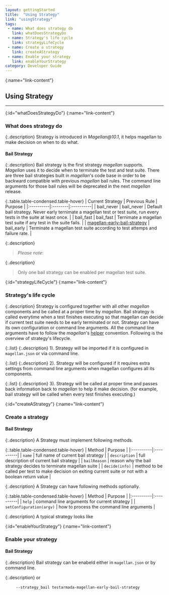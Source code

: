 ```yaml
---
layout: gettingStarted
title:  "Using Strategy"
link: "usingStrategy"
tags: 
 - name: What does strategy do
   link: whatDoesStrategyDo
 - name: Strategy's life cycle
   link: strategyLifeCycle
 - name: Create a strategy
   link: createAStrategy
 - name: Enable your strategy
   link: enableYourStrategy
category: Developer Guide
---
```


{:name="link-content"}
## Using Strategy
---

{:id="whatDoesStrategyDo"}
{:name="link-content"}
### What does strategy do

{:.description}
Strategy is introduced in _Magellan@10.1_, it helps magellan to make decision on when to do what. 

#### Bail Strategy

{:.description}
Bail strategy is the first strategy _magellan_ supports. _Magellan_ uses it to decide when to terminate the test and test suite. There are three bail strategies built in _magellan_'s code base in order to be backward compatible with previous _magellan_ bail rules. The command line arguments for those bail rules will be deprecated in the next _magellan_ release.

{:.table.table-condensed.table-hover}
| Current Strategy | Previous Rule | Purpose |
|:----------|:--------|:----------|
| bail_never | bail_never | Default bail strategy. Never early ternimate a magellan test or test suite, run every tests in the suite at least once. |
| bail_fast | bail_fast | Ternimate a magellan test suite if any test in the suite fails. |
| [magellan-early-bail-strategy](https://github.com/TestArmada/magellan-early-bail-strategy) | bail_early | Terminate a magellan test suite according to test attemps and failure rate. |

{:.description}
> _Please note_:

{:.description}
> Only one bail strategy can be enabled per magellan test suite.

{:id="strategyLifeCycle"}
{:name="link-content"}
### Strategy's life cycle

{:.description}
Strategy is configured together with all other _magellan_ components and be called at a proper time by _magellan_. Bail strategy is called everytime when a test finishes executing so that magellan can decide if current test suite needs to be early terminated or not. Strategy can have its own configuration or command line arguments. All the command line arguments have to follow the _magellan_'s [helper]() convention. Following is the overview of strategy's lifecycle.

{:.list}
{:.description}
1). Strategy will be imported if it is configured in `magellan.json` or via command line.

{:.list}
{:.description}
2). Strategy will be configured if it requires extra settings from command line arguments when magellan configures all its components.

{:.list}
{:.description}
3). Strategy will be called at proper time and passes back information back to _magellan_ to help it make decision. (for example, bail strategy will be called when every test finishes executing.)

{:id="createAStrategy"}
{:name="link-content"}
### Create a strategy

#### Bail Strategy

{:.description}
A Strategy must implement following methods.

{:.table.table-condensed.table-hover}
| Method | Purpose |
|:----------|:----------|
| `name` | full name of current bail strategy |
| `description` | full description of current bail strategy  |
| `bailReason` | reason why the bail strategy decides to terminate magellan suite |
| `decide(info)` | method to be called per test to make decision on exiting current suite or not with a boolean return value |

{:.description}
A Strategy can have following methods optionally.

{:.table.table-condensed.table-hover}
| Method | Purpose |
|:----------|:----------|
| `help` | command line arguments for current strategy |
| `setConfiguration(argv)` | how to process the command line arguments |

{:.description}
A typical strategy looks like

<script src="https://gist.github.com/archlichking/277f926455f233559aa6f41c54a64e49.js"></script>

{:id="enableYourStrategy"}
{:name="link-content"}
### Enable your strategy

#### Bail Strategy

{:.description}
Bail strategy can be enabeld either in `magellan.json` or by command line.

<code data-gist-id="38099f892a51d1eb34bad4efc710b82b" data-gist-line="49"></code>

{:.description}
or

<pre>
    <code class="code-wrap bash">--strategy_bail testarmada-magellan-early-bail-strategy</code>
</pre>